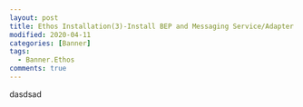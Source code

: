 ```yaml
---
layout: post
title: Ethos Installation(3)-Install BEP and Messaging Service/Adapter
modified: 2020-04-11
categories: [Banner]  
tags: 
  - Banner.Ethos
comments: true
---
```

dasdsad